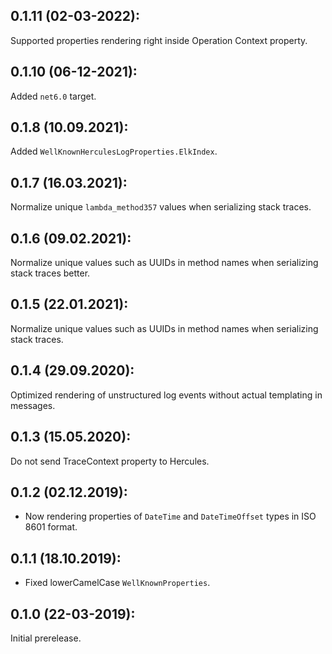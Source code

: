 ## 0.1.11 (02-03-2022):

Supported properties rendering right inside Operation Context property.

## 0.1.10 (06-12-2021):

Added `net6.0` target.

## 0.1.8 (10.09.2021):

Added `WellKnownHerculesLogProperties.ElkIndex`.

## 0.1.7 (16.03.2021):

Normalize unique `lambda_method357` values when serializing stack traces.

## 0.1.6 (09.02.2021):

Normalize unique values such as UUIDs in method names when serializing stack traces better.

## 0.1.5 (22.01.2021):

Normalize unique values such as UUIDs in method names when serializing stack traces.

## 0.1.4 (29.09.2020):

Optimized rendering of unstructured log events without actual templating in messages.

## 0.1.3 (15.05.2020):

Do not send TraceContext property to Hercules.

## 0.1.2 (02.12.2019):

* Now rendering properties of `DateTime` and `DateTimeOffset` types in ISO 8601 format.

## 0.1.1 (18.10.2019):

* Fixed lowerCamelCase `WellKnownProperties`.

## 0.1.0 (22-03-2019): 

Initial prerelease.
